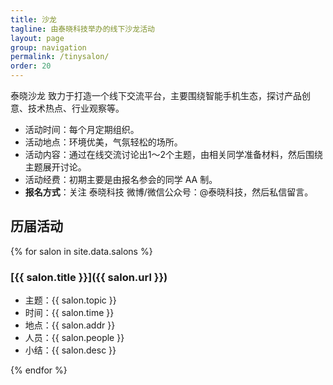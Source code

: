 ```yaml
---
title: 沙龙
tagline: 由泰晓科技举办的线下沙龙活动
layout: page
group: navigation
permalink: /tinysalon/
order: 20
---
```


泰晓沙龙 致力于打造一个线下交流平台，主要围绕智能手机生态，探讨产品创意、技术热点、行业观察等。

* 活动时间：每个月定期组织。
* 活动地点：环境优美，气氛轻松的场所。
* 活动内容：通过在线交流讨论出1～2个主题，由相关同学准备材料，然后围绕主题展开讨论。
* 活动经费：初期主要是由报名参会的同学 AA 制。
* <b>报名方式</b>：关注 泰晓科技 微博/微信公众号：@泰晓科技，然后私信留言。

## 历届活动

{% for salon in site.data.salons %}

### [{{ salon.title }}]({{ salon.url }})

  * 主题：{{ salon.topic }}
  * 时间：{{ salon.time }}
  * 地点：{{ salon.addr }}
  * 人员：{{ salon.people }}
  * 小结：{{ salon.desc }}

{% endfor %}
